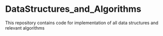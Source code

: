 # DataStructures_and_Algorithms
This repository contains code for implementation of all data structures and relevant algorithms
